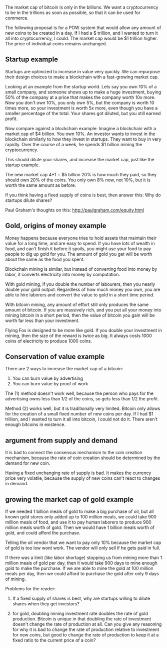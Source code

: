 The market cap of bitcoin is only in the billions. We want a cryptocurrency to be in the trillions as soon as possible, so that it can be used for commerce. 

The following proposal is for a POW system that would allow any amount of new coins to be created in a day. If I had a $ trillion, and I wanted to turn it all into cryptocurrency, I could. The market cap would be $1 trillion higher. The price of individual coins remains unchanged.

## Startup example

Startups are optimized to increase in value very quickly. We can repurpose their design choices to make a blockchain with a fast-growing market cap.

Looking at an example from the startup world. Lets say you own 10% of a small company, and someone shows up to make a huge investment, buying 50% of the company at a price that makes the company worth 10x more.
Now you don't own 10%, you only own 5%, but the company is worth 10 times more, so your investment is worth 5x more, even though you have a smaller percentage of the total. Your shares got diluted, but you still earned profit.

Now compare against a blockchain example:
Imagine a blockchain with a market cap of $4 billion.
You own 10%.
An investor wants to invest in the blockchain similarly to how they invest in startups. They want to buy in very rapidly. Over the course of a week, he spends $1 billion mining the cryptocurrency.

This should dilute your shares, and increase the market cap, just like the startup example.

The new market cap $4+$1 =  $5 billion
20% is how much they paid, so they should own 20% of the coins.
You only own 8% now, not 10%, but it is worth the same amount as before.

If you think having a fixed supply of coins is best, then answer this: Why do startups dilute shares?

Paul Graham's thoughts on this: http://paulgraham.com/equity.html

## Gold, origins of money example

Money happens because everyone tries to hold assets that maintain their value for a long time, and are easy to spend.
If you have lots of wealth in food, and can't finish it before it spoils, you might use your food to pay people to dig up gold for you. The amount of gold you get will be worth about the same as the food you spent.

Blockchain mining is similar, but instead of converting food into money by labor, it converts electricity into money by computation.

With gold mining, if you double the number of labourers, then you nearly double your gold output. Regardless of how much money you own, you are able to hire laborers and convert the value to gold in a short time period. 

With bitcoin mining, any amount of effort still only produces the same amount of bitcoin.
If you are massively rich, and you put all your money into mining bitcoin in a short period, then the value of bitcoin you gain will be worth far less than your investment.

Flying Fox is designed to be more like gold. If you double your investment in mining, then the size of the reward is twice as big. It always costs 1000 coins of electricity to produce 1000 coins.

## Conservation of value example

There are 2 ways to increase the market cap of a bitcoin:
1) You can burn value by advertising
2) You can burn value by proof of work

The (1) method doesn't work well, because the person who pays for the advertising owns less than 1/2 of the coins, so gets less than 1/2 the profit.

Method (2) works well, but it is traditionally very limited. Bitcoin only allows for the creation of a small fixed number of new coins per day. If I had $1 trillion, and I wanted to turn it all into bitcoin, I could not do it. There aren't enough bitcoins in existence.

## argument from supply and demand

It is bad to connect the consensus mechanism to the coin creation mechanism, because the rate of coin creation should be determined by the demand for new coin.

Having a fixed unchanging rate of supply is bad. It makes the currency price very volatile, because the supply of new coins can't react to changes in demand.

## growing the market cap of gold example

If we needed 1 billion meals of gold to make a big purchase of oil, but all known gold stores only added up to 100 million meals, we could take 900 million meals of food, and use it to pay human laborers to produce 900 million meals worth of gold.
Then we would have 1 billion meals worth of gold, and could afford the purchase.

Telling the oil vendor that we want to pay only 10% because the market cap of gold is too low wont work.
The vendor will only sell if he gets paid in full.

If there was a limit (like labor shortage) stopping us from mining more than 1 million meals of gold per day, then it would take 900 days to mine enough gold to make the purchase.
If we are able to mine the gold at 100 million meals per day, then we could afford to purchase the gold after only 9 days of mining.


Problems for the reader:

1) If a fixed supply of shares is best, why are startups willing to dilute shares when they get investors?

2) for gold, doubling mining investment rate doubles the rate of gold production. Bitcoin is unique in that doubling the rate of investment doesn't change the rate of production at all. Can you give any reasoning for why it is bad to change the rate of production relative to investment for new coins, but good to change the rate of production to keep it at a fixed ratio to the current price of a coin?

